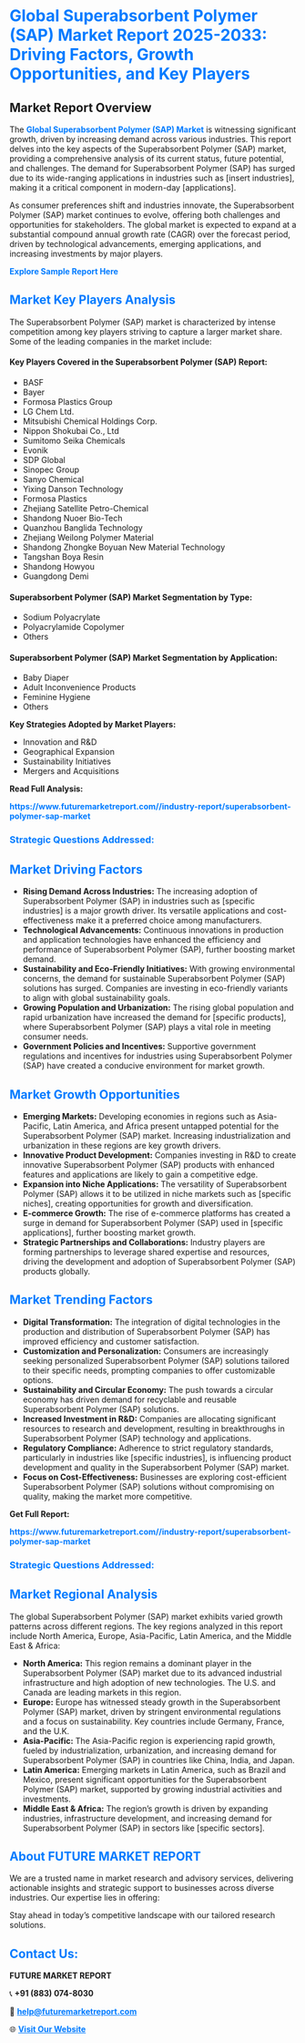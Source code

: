 <h1 style="color: #007BFF;">Global Superabsorbent Polymer (SAP) Market Report 2025-2033: Driving Factors, Growth Opportunities, and Key Players</h1>

<section id="overview">
<h2>Market Report Overview</h2>
<p>The <a href="https://www.futuremarketreport.com//industry-report/superabsorbent-polymer-sap-market" style="color: #007BFF; text-decoration: none;"><strong>Global Superabsorbent Polymer (SAP) Market</strong></a> is witnessing significant growth, driven by increasing demand across various industries. This report delves into the key aspects of the Superabsorbent Polymer (SAP) market, providing a comprehensive analysis of its current status, future potential, and challenges. The demand for Superabsorbent Polymer (SAP) has surged due to its wide-ranging applications in industries such as [insert industries], making it a critical component in modern-day [applications].</p>
<p>As consumer preferences shift and industries innovate, the Superabsorbent Polymer (SAP) market continues to evolve, offering both challenges and opportunities for stakeholders. The global market is expected to expand at a substantial compound annual growth rate (CAGR) over the forecast period, driven by technological advancements, emerging applications, and increasing investments by major players.</p>
</section>

<section id="overview">
<p><a href="https://www.futuremarketreport.com//request-sample/reportId=57863" style="color: #007BFF; text-decoration: none;"><strong>Explore Sample Report Here</strong></a></p>
</section>

<section id="key-players">
<h2 style="color: #007BFF;">Market Key Players Analysis</h2>
<p>The Superabsorbent Polymer (SAP) market is characterized by intense competition among key players striving to capture a larger market share. Some of the leading companies in the market include:</p>
<h4>Key Players Covered in the Superabsorbent Polymer (SAP) Report:</h4>
<ul><li>BASF</li><li>Bayer</li><li>Formosa Plastics Group</li><li>LG Chem Ltd.</li><li>Mitsubishi Chemical Holdings Corp.</li><li>Nippon Shokubai Co., Ltd</li><li>Sumitomo Seika Chemicals</li><li>Evonik</li><li>SDP Global</li><li>Sinopec Group</li><li>Sanyo Chemical</li><li>Yixing Danson Technology</li><li>Formosa Plastics</li><li>Zhejiang Satellite Petro-Chemical</li><li>Shandong Nuoer Bio-Tech</li><li>Quanzhou Banglida Technology</li><li>Zhejiang Weilong Polymer Material</li><li>Shandong Zhongke Boyuan New Material Technology</li><li>Tangshan Boya Resin</li><li>Shandong Howyou</li><li>Guangdong Demi</li></ul>
<h4>Superabsorbent Polymer (SAP) Market Segmentation by Type:</h4>
<ul><li>Sodium Polyacrylate</li><li>Polyacrylamide Copolymer</li><li>Others</li></ul>

<h4>Superabsorbent Polymer (SAP) Market Segmentation by Application:</h4>
<ul><li>Baby Diaper</li><li>Adult Inconvenience Products</li><li>Feminine Hygiene</li><li>Others</li></ul>
<p><strong>Key Strategies Adopted by Market Players:</strong></p>
<ul>
<li>Innovation and R&D</li>
<li>Geographical Expansion</li>
<li>Sustainability Initiatives</li>
<li>Mergers and Acquisitions</li>
</ul>
</section>

<section>
<p><strong>Read Full Analysis: </strong></p><a href="https://www.futuremarketreport.com//industry-report/superabsorbent-polymer-sap-market" style="color: #007BFF; text-decoration: none;"><strong>https://www.futuremarketreport.com//industry-report/superabsorbent-polymer-sap-market</strong></a>
<h3 style="color: #007BFF;">Strategic Questions Addressed:</h3>
</section>

<section id="driving-factors">
<h2 style="color: #007BFF;">Market Driving Factors</h2>
<ul>
<li><strong>Rising Demand Across Industries:</strong> The increasing adoption of Superabsorbent Polymer (SAP) in industries such as [specific industries] is a major growth driver. Its versatile applications and cost-effectiveness make it a preferred choice among manufacturers.</li>
<li><strong>Technological Advancements:</strong> Continuous innovations in production and application technologies have enhanced the efficiency and performance of Superabsorbent Polymer (SAP), further boosting market demand.</li>
<li><strong>Sustainability and Eco-Friendly Initiatives:</strong> With growing environmental concerns, the demand for sustainable Superabsorbent Polymer (SAP) solutions has surged. Companies are investing in eco-friendly variants to align with global sustainability goals.</li>
<li><strong>Growing Population and Urbanization:</strong> The rising global population and rapid urbanization have increased the demand for [specific products], where Superabsorbent Polymer (SAP) plays a vital role in meeting consumer needs.</li>
<li><strong>Government Policies and Incentives:</strong> Supportive government regulations and incentives for industries using Superabsorbent Polymer (SAP) have created a conducive environment for market growth.</li>
</ul>
</section>

<section id="growth-opportunities">
<h2 style="color: #007BFF;">Market Growth Opportunities</h2>
<ul>
<li><strong>Emerging Markets:</strong> Developing economies in regions such as Asia-Pacific, Latin America, and Africa present untapped potential for the Superabsorbent Polymer (SAP) market. Increasing industrialization and urbanization in these regions are key growth drivers.</li>
<li><strong>Innovative Product Development:</strong> Companies investing in R&D to create innovative Superabsorbent Polymer (SAP) products with enhanced features and applications are likely to gain a competitive edge.</li>
<li><strong>Expansion into Niche Applications:</strong> The versatility of Superabsorbent Polymer (SAP) allows it to be utilized in niche markets such as [specific niches], creating opportunities for growth and diversification.</li>
<li><strong>E-commerce Growth:</strong> The rise of e-commerce platforms has created a surge in demand for Superabsorbent Polymer (SAP) used in [specific applications], further boosting market growth.</li>
<li><strong>Strategic Partnerships and Collaborations:</strong> Industry players are forming partnerships to leverage shared expertise and resources, driving the development and adoption of Superabsorbent Polymer (SAP) products globally.</li>
</ul>
</section>

<section id="trending-factors">
<h2 style="color: #007BFF;">Market Trending Factors</h2>
<ul>
<li><strong>Digital Transformation:</strong> The integration of digital technologies in the production and distribution of Superabsorbent Polymer (SAP) has improved efficiency and customer satisfaction.</li>
<li><strong>Customization and Personalization:</strong> Consumers are increasingly seeking personalized Superabsorbent Polymer (SAP) solutions tailored to their specific needs, prompting companies to offer customizable options.</li>
<li><strong>Sustainability and Circular Economy:</strong> The push towards a circular economy has driven demand for recyclable and reusable Superabsorbent Polymer (SAP) solutions.</li>
<li><strong>Increased Investment in R&D:</strong> Companies are allocating significant resources to research and development, resulting in breakthroughs in Superabsorbent Polymer (SAP) technology and applications.</li>
<li><strong>Regulatory Compliance:</strong> Adherence to strict regulatory standards, particularly in industries like [specific industries], is influencing product development and quality in the Superabsorbent Polymer (SAP) market.</li>
<li><strong>Focus on Cost-Effectiveness:</strong> Businesses are exploring cost-efficient Superabsorbent Polymer (SAP) solutions without compromising on quality, making the market more competitive.</li>
</ul>
</section>

<section>
<p><strong>Get Full Report: </strong></p><a href="https://www.futuremarketreport.com//industry-report/superabsorbent-polymer-sap-market" style="color: #007BFF; text-decoration: none;"><strong>https://www.futuremarketreport.com//industry-report/superabsorbent-polymer-sap-market</strong></a>
<h3 style="color: #007BFF;">Strategic Questions Addressed:</h3>
</section>


<section id="regional-analysis">
<h2 style="color: #007BFF;">Market Regional Analysis</h2>
<p>The global Superabsorbent Polymer (SAP) market exhibits varied growth patterns across different regions. The key regions analyzed in this report include North America, Europe, Asia-Pacific, Latin America, and the Middle East & Africa:</p>
<ul>
<li><strong>North America:</strong> This region remains a dominant player in the Superabsorbent Polymer (SAP) market due to its advanced industrial infrastructure and high adoption of new technologies. The U.S. and Canada are leading markets in this region.</li>
<li><strong>Europe:</strong> Europe has witnessed steady growth in the Superabsorbent Polymer (SAP) market, driven by stringent environmental regulations and a focus on sustainability. Key countries include Germany, France, and the U.K.</li>
<li><strong>Asia-Pacific:</strong> The Asia-Pacific region is experiencing rapid growth, fueled by industrialization, urbanization, and increasing demand for Superabsorbent Polymer (SAP) in countries like China, India, and Japan.</li>
<li><strong>Latin America:</strong> Emerging markets in Latin America, such as Brazil and Mexico, present significant opportunities for the Superabsorbent Polymer (SAP) market, supported by growing industrial activities and investments.</li>
<li><strong>Middle East & Africa:</strong> The region’s growth is driven by expanding industries, infrastructure development, and increasing demand for Superabsorbent Polymer (SAP) in sectors like [specific sectors].</li>
</ul>
</section>

<footer>
<h2 style="color: #007BFF;">About FUTURE MARKET REPORT</h2>
<p>We are a trusted name in market research and advisory services, delivering actionable insights and strategic support to businesses across diverse industries. Our expertise lies in offering:</p>

<p>Stay ahead in today’s competitive landscape with our tailored research solutions.</p>

<h2 style="color: #007BFF;">Contact Us:</h2>
<p><strong>FUTURE MARKET REPORT</strong></p>
<p>📞 <strong>+91 (883) 074-8030</strong></p>
<p>📧 <strong><a href="mailto:help@futuremarketreport.com" style="color: #007BFF;">help@futuremarketreport.com</a></strong></p>
<p>🌐 <strong><a href="https://www.futuremarketreport.com/" style="color: #007BFF;">Visit Our Website</a></strong></p>
</footer>